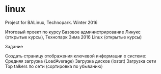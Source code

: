 # linux

Project for BALinux, Technopark. 
Winter 2016

Итоговый проект по курсу Базовое администрирование Линукс (открытые курсы), Технопарк
Зима 2016
Linux (открытые курсы)

Задание

Создать страницу отображения ключевой информации о системе:
Средняя загрузка (LoadAverage)
Загрузка дисков (iostat)
Загрузка сети
Top talkers по сети (сортировка по убыванию)
